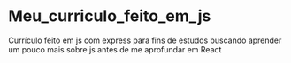 # Meu_curriculo_feito_em_js
Currículo feito em js com express para fins de estudos buscando aprender um pouco mais sobre js antes de me aprofundar em React
